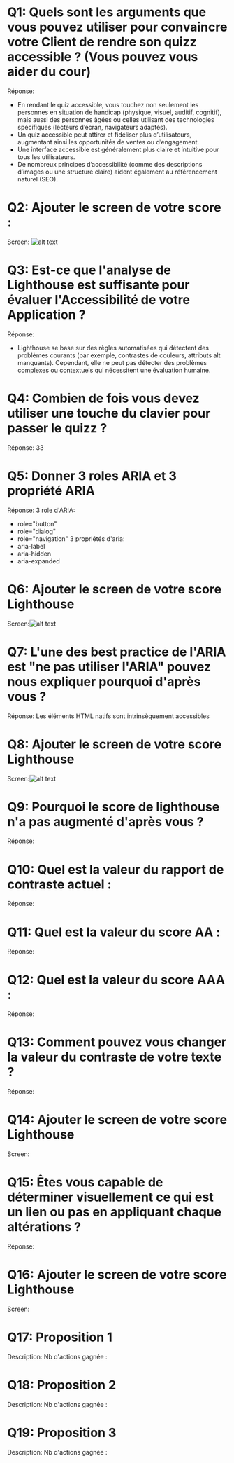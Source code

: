 # Q1: Quels sont les arguments que vous pouvez utiliser pour convaincre votre Client de rendre son quizz accessible ? (Vous pouvez vous aider du cour)
Réponse:
- En rendant le quiz accessible, vous touchez non seulement les personnes en situation de handicap (physique, visuel, auditif, cognitif), mais aussi des personnes âgées ou celles utilisant des technologies spécifiques (lecteurs d’écran, navigateurs adaptés).
- Un quiz accessible peut attirer et fidéliser plus d’utilisateurs, augmentant ainsi les opportunités de ventes ou d’engagement.
- Une interface accessible est généralement plus claire et intuitive pour tous les utilisateurs.
- De nombreux principes d’accessibilité (comme des descriptions d’images ou une structure claire) aident également au référencement naturel (SEO).

# Q2: Ajouter le screen de votre score :
Screen:
![alt text](image-1.png)

# Q3: Est-ce que l'analyse de Lighthouse est suffisante pour évaluer l'Accessibilité de votre Application ?
Réponse:
- Lighthouse se base sur des règles automatisées qui détectent des problèmes courants (par exemple, contrastes de couleurs, attributs alt manquants). Cependant, elle ne peut pas détecter des problèmes complexes ou contextuels qui nécessitent une évaluation humaine.

# Q4: Combien de fois vous devez utiliser une touche du clavier pour passer le quizz ?
Réponse: 33

# Q5: Donner 3 roles ARIA et 3 propriété ARIA
Réponse:
3 role d'ARIA:
- role="button"
- role="dialog"
- role="navigation"
3 propriétés d'aria:
- aria-label
- aria-hidden
- aria-expanded

# Q6: Ajouter le screen de votre score Lighthouse
Screen:![alt text](image-1.png)

# Q7: L'une des best practice de l'ARIA est "ne pas utiliser l'ARIA" pouvez nous expliquer pourquoi d'après vous ?
Réponse: Les éléments HTML natifs sont intrinsèquement accessibles

# Q8: Ajouter le screen de votre score Lighthouse
Screen:![alt text](image-2.png)

# Q9: Pourquoi le score de lighthouse n'a pas augmenté d'après vous ?
Réponse:

# Q10: Quel est la valeur du rapport de contraste actuel :
Réponse:

# Q11: Quel est la valeur du score AA :
Réponse:

# Q12: Quel est la valeur du score AAA :
Réponse:

# Q13: Comment pouvez vous changer la valeur du contraste de votre texte ?
Réponse:

# Q14: Ajouter le screen de votre score Lighthouse
Screen:

# Q15: Êtes vous capable de déterminer visuellement ce qui est un lien ou pas en appliquant chaque altérations ?
Réponse:

# Q16: Ajouter le screen de votre score Lighthouse
Screen:

# Q17:  Proposition 1
Description:
Nb d'actions gagnée : 

# Q18:  Proposition 2
Description:
Nb d'actions gagnée : 

# Q19:  Proposition 3
Description:
Nb d'actions gagnée : 
